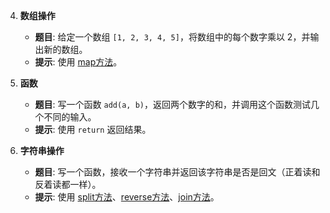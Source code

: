 4. **数组操作**

   * **题目**: 给定一个数组 `[1, 2, 3, 4, 5]`，将数组中的每个数字乘以 2，并输出新的数组。
   * **提示**: 使用 [map方法](app://obsidian.md/map%E6%96%B9%E6%B3%95)。
5. **函数**

   * **题目**: 写一个函数 `add(a, b)`，返回两个数字的和，并调用这个函数测试几个不同的输入。
   * **提示**: 使用 `return` 返回结果。
6. **字符串操作**

   * **题目**: 写一个函数，接收一个字符串并返回该字符串是否是回文（正着读和反着读都一样）。
   * **提示**: 使用 [split方法](app://obsidian.md/split%E6%96%B9%E6%B3%95)、[reverse方法](app://obsidian.md/reverse%E6%96%B9%E6%B3%95)、[join方法](app://obsidian.md/join%E6%96%B9%E6%B3%95)。
